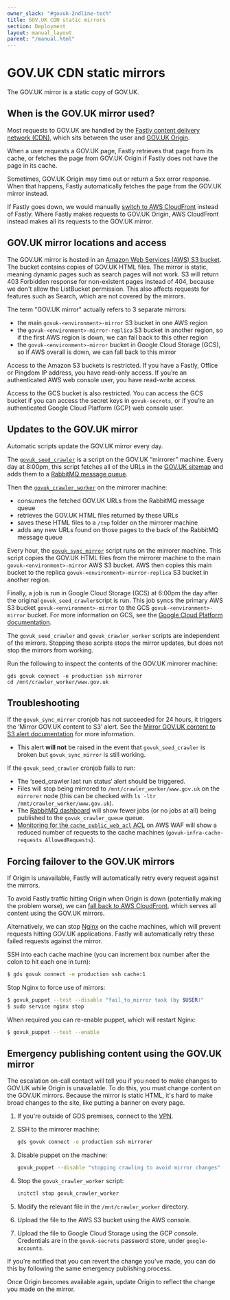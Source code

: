 ```yaml
---
owner_slack: "#govuk-2ndline-tech"
title: GOV.UK CDN static mirrors
section: Deployment
layout: manual_layout
parent: "/manual.html"
---
```


# GOV.UK CDN static mirrors

The GOV.UK mirror is a static copy of GOV.UK.

## When is the GOV.UK mirror used?

Most requests to GOV.UK are handled by the [Fastly content delivery network (CDN)](/manual/cdn.html), which sits between the user and [GOV.UK Origin](/manual/architecture-shallow-dive.html#a-user-visits-the-gov-uk-homepage).

When a user requests a GOV.UK page, Fastly retrieves that page from its cache, or fetches the page from GOV.UK Origin if Fastly does not have the page in its cache.

Sometimes, GOV.UK Origin may time out or return a 5xx error response. When that happens, Fastly automatically fetches the page from the GOV.UK mirror instead.

If Fastly goes down, we would manually [switch to AWS CloudFront](/manual/fall-back-to-aws-cloudfront.html) instead of Fastly. Where Fastly makes requests to GOV.UK Origin, AWS CloudFront instead makes all its requests to the GOV.UK mirror.

## GOV.UK mirror locations and access

The GOV.UK mirror is hosted in an [Amazon Web Services (AWS) S3 bucket](https://docs.aws.amazon.com/AmazonS3/latest/userguide/Welcome.html). The bucket contains copies of GOV.UK HTML files. The mirror is static, meaning dynamic pages such as search pages will not work. S3 will return 403 Forbidden response for non-existent pages instead of 404, because we don't allow the ListBucket permission. This also affects requests for features such as Search, which are not covered by the mirrors.

The term "GOV.UK mirror" actually refers to 3 separate mirrors:

- the main `govuk-<environment>-mirror` S3 bucket in one AWS region
- the `govuk-<environment>-mirror-replica` S3 bucket in another region, so if the first AWS region is down, we can fall back to this other region
- the `govuk-<environment>-mirror` bucket in Google Cloud Storage (GCS), so if AWS overall is down, we can fall back to this mirror

Access to the Amazon S3 buckets is restricted. If you have a Fastly, Office or Pingdom IP address, you have read-only access. If you’re an authenticated AWS web console user, you have read-write access.

Access to the GCS bucket is also restricted. You can access the GCS bucket if you can access the secret keys in `govuk-secrets`, or if you’re an authenticated Google Cloud Platform (GCP) web console user.

## Updates to the GOV.UK mirror

Automatic scripts update the GOV.UK mirror every day.

The [`govuk_seed_crawler`](https://github.com/alphagov/govuk_seed_crawler) is a script on the GOV.UK “mirrorer” machine. Every day at 8:00pm, this script fetches all of the URLs in the [GOV.UK sitemap](https://www.gov.uk/sitemap.xml) and adds them to a [RabbitMQ message queue](/manual/rabbitmq.html).

Then the [`govuk_crawler_worker`](https://github.com/alphagov/govuk_crawler_worker) on the mirrorer machine:

- consumes the fetched GOV.UK URLs from the RabbitMQ message queue
- retrieves the GOV.UK HTML files returned by these URLs
- saves these HTML files to a `/tmp` folder on the mirrorer machine
- adds any new URLs found on those pages to the back of the RabbitMQ message queue

Every hour, the [`govuk_sync_mirror`](https://github.com/alphagov/govuk-puppet/blob/86d1480c6e081313c415246063d5931af24473da/modules/govuk_crawler/manifests/init.pp#L109) script runs on the mirrorer machine. This script copies the GOV.UK HTML files from the mirrorer machine to the main `govuk-<environment>-mirror` AWS S3 bucket. AWS then copies this main bucket to the replica `govuk-<environment>-mirror-replica` S3 bucket in another region.

Finally, a job is run in Google Cloud Storage (GCS) at 6:00pm the day after the original `govuk_seed_crawler`script is run. This job syncs the primary AWS S3 bucket `govuk-<environment>-mirror` to the GCS `govuk-<environment>-mirror` bucket. For more information on GCS, see the [Google Cloud Platform documentation](/manual/google-cloud-platform-gcp.html).

The `govuk_seed_crawler` and `govuk_crawler_worker` scripts are independent of the mirrors. Stopping these scripts stops the mirror updates, but does not stop the mirrors from working.

Run the following to inspect the contents of the GOV.UK mirrorer machine:

```
gds govuk connect -e production ssh mirrorer
cd /mnt/crawler_worker/www.gov.uk
```

## Troubleshooting

If the `govuk_sync_mirror` cronjob has not succeeded for 24 hours, it triggers the ‘Mirror GOV.UK content to S3’ alert. See the [Mirror GOV.UK content to S3 alert documentation](/manual/alerts/mirror-sync.html) for more information.

- This alert **will not** be raised in the event that `govuk_seed_crawler` is broken but `govuk_sync_mirror` is still working.

If the `govuk_seed_crawler` cronjob fails to run:

- The ‘seed_crawler last run status‘ alert should be triggered.
- Files will stop being mirrored to `/mnt/crawler_worker/www.gov.uk` on the `mirrorer` node (this can be checked with `ls -ltr /mnt/crawler_worker/www.gov.uk`).
- The [RabbitMQ dashboard](https://grafana.blue.production.govuk.digital/dashboard/file/rabbitmq.json?refresh=10s&orgId=1) will show fewer jobs (or no jobs at all) being published to the `govuk_crawler_queue` queue.
- [Monitoring for the `cache_public_web_acl` ACL](https://us-east-1.console.aws.amazon.com/wafv2/homev2/web-acl/cache_public_web_acl/d9033e40-69e8-4bbc-a61a-cd3c50254d04/overview?region=eu-west-1) on AWS WAF will show a reduced number of requests to the cache machines (`govuk-infra-cache-requests AllowedRequests`).

## Forcing failover to the GOV.UK mirrors

If Origin is unavailable, Fastly will automatically retry every request against the mirrors.

To avoid Fastly traffic hitting Origin when Origin is down (potentially making the problem worse), we can [fall back to AWS CloudFront](/manual/fall-back-to-aws-cloudfront.html), which serves all content using the GOV.UK mirrors.

Alternatively, we can stop [Nginx](https://www.nginx.com/) on the cache machines, which will prevent requests hitting GOV.UK applications. Fastly will automatically retry these failed requests against the mirror.

SSH into each cache machine (you can increment box number after the colon to hit each one in turn):

```bash
$ gds govuk connect -e production ssh cache:1
```

Stop Nginx to force use of mirrors:

```bash
$ govuk_puppet --test --disable "fail_to_mirror task (by $USER)"
$ sudo service nginx stop
```

When required you can re-enable puppet, which will restart Nginx:

```bash
$ govuk_puppet --test --enable
```

## Emergency publishing content using the GOV.UK mirror

The escalation on-call contact will tell you if you need to make changes to GOV.UK while Origin is unavailable. To do this, you must change content on the GOV.UK mirrors. Because the mirror is static HTML, it's hard to make broad changes to the site, like putting a banner on every page.

1. If you're outside of GDS premises, connect to the [VPN][gds-vpn].

1. SSH to the mirrorer machine:

    ```bash
    gds govuk connect -e production ssh mirrorer
    ```

1. Disable puppet on the machine:

    ```bash
    govuk_puppet --disable "stopping crawling to avoid mirror changes"
    ```

1. Stop the `govuk_crawler_worker` script:

    ```bash
    initctl stop govuk_crawler_worker
    ```

1. Modify the relevant file in the `/mnt/crawler_worker` directory.

1. Upload the file to the AWS S3 bucket using the AWS console.

1. Upload the file to Google Cloud Storage using the GCP console. Credentials are in the `govuk-secrets` password store, under `google-accounts`.

If you're notified that you can revert the change you've made, you can do this by following the same emergency publishing process.

Once Origin becomes available again, update Origin to reflect the change you made on the mirror.

[govuk_crawler_worker]: https://github.com/alphagov/govuk_crawler_worker
[govuk_seed_crawler]: https://github.com/alphagov/govuk_seed_crawler
[govuk_mirror-puppet]: https://github.com/alphagov/govuk_mirror-puppet
[gds-vpn]: https://docs.google.com/document/d/1O1LmLByDLlKU4F1-3chwS8qddd2WjYQgMaaEgTfK5To/edit
